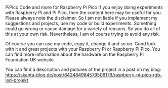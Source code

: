 PiPico
Code and more for Raspberry Pi Pico
If you enjoy doing experiments with Raspberry Pi and Pi Pico, then the content here may be useful for you. Please always note the disclaimer. So I am not liable if you implement my suggestions and projects, use my code or build experiments. Something could go wrong or cause damage for a variety of reasons. So you do all of this at your own risk. Nevertheless, I am of course trying to avoid any risk.

Of course you can use my code, copy it, change it and so on. Good luck with it and great projects with your Raspberry Pi or Raspberry Pi Pico. You can find more information about the hardware on the Raspberry Pi Foundation UK website.

You can find a description and pictures of the project in a post on my blog:
https://skanta-blog.de/post/642484984579506176/raspberry-pi-pico-rgb-led-projekt
